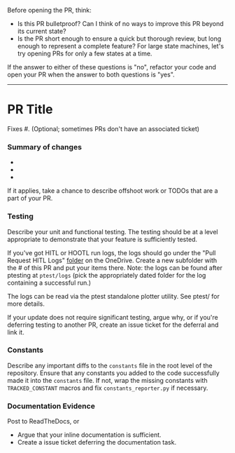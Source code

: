 Before opening the PR, think: 
- Is this PR bulletproof? Can I think of no ways to improve this PR beyond its current state?
- Is the PR short enough to ensure a quick but thorough review, but long enough to represent a complete feature? For large state machines, let's try opening PRs for only a few states at a time.

If the answer to either of these questions is "no", refactor your code and open your PR when the answer to both questions is "yes".

--------------------------

# PR Title

Fixes #. (Optional; sometimes PRs don't have an associated ticket)

### Summary of changes
- 
- 
-

If it applies, take a chance to describe offshoot work or TODOs that are a part of your PR.

### Testing
Describe your unit and functional testing. The testing should be at a level appropriate to demonstrate that your feature is sufficiently tested.

If you've got HITL or HOOTL run logs, the logs should go under the "Pull Request HITL Logs" [folder](https://cornellprod-my.sharepoint.com/personal/saa243_cornell_edu/_layouts/15/onedrive.aspx?id=%2Fpersonal%2Fsaa243%5Fcornell%5Fedu%2FDocuments%2FOAAN%20Team%20Folder%2FSubsystems%2FSoftware%2FPull%20Request%20HITL%20Testing%20Logs) on the OneDrive. Create a new subfolder with the # of this PR and put your items there. Note: the logs can be found after ptesting at `ptest/logs` (pick the appropriately dated folder for the log containing a successful run.)

The logs can be read via the ptest standalone plotter utility. See ptest/ for more details.

If your update does not require significant testing, argue why, or if you're deferring testing to another PR, create an issue ticket for the deferral and link it.

### Constants
Describe any important diffs to the `constants` file in the root level of the repository. Ensure that any constants you added to the code successfully made it into the `constants` file. If not, wrap the missing constants with `TRACKED_CONSTANT` macros and fix `constants_reporter.py` if necessary.


### Documentation Evidence
Post to ReadTheDocs, or
- Argue that your inline documentation is sufficient.
- Create a issue ticket deferring the documentation task.
